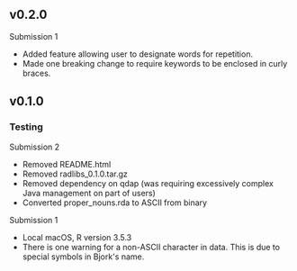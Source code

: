 ## v0.2.0

Submission 1

- Added feature allowing user to designate words for repetition.
- Made one breaking change to require keywords to be enclosed in curly braces.

## v0.1.0

### Testing

Submission 2

- Removed README.html
- Removed radlibs_0.1.0.tar.gz
- Removed dependency on qdap (was requiring excessively complex Java management on part of users)
- Converted proper_nouns.rda to ASCII from binary

Submission 1

- Local macOS, R version 3.5.3
- There is one warning for a non-ASCII character in data. This is due to special symbols in Bjork's name.

